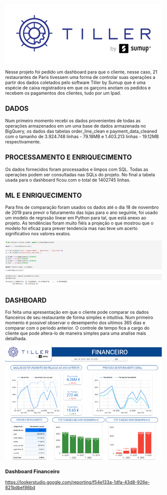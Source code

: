 <img src="images/TILLER-BY-SUMUP-LOGO.png"/>

Nesse projeto foi pedido um dashboard para que o cliente, nesse caso, 21 restaurantes de Paris tivessem uma forma de controlar suas operações a partir dos dados coletados pelo software Tiller by Sumup que é uma espécie de caixa registradora em que os garçons anotam os pedidos e recebem os pagamentos dos clientes, tudo por um Ipad. 

## DADOS
Num primeiro momento recebi os dados provenientes de todas as operações armazenados em um uma base de dados armazenada no BigQuery, os dados das tabelas order_line_clean e payment_data_cleaned com o tamanho de 3.924.748 linhas - 79.18MB e 1.403.213 linhas - 19.12MB respectivamente.

## PROCESSAMENTO E ENRIQUECIMENTO

Os dados fornecidos foram processados e limpos com SQL. Todas as operações podem ser consultadas nas SQLs do projeto. No final a tabela usada para o dashboard ficou com o total de 1402745 linhas.

## ML E ENRIQUECIMENTO

Para fins de comparação foram usados os dados até o dia 18 de novembro de 2019 para previr o faturamento das lojas para o ano seguinte, foi usado um modelo de regrssão linear em Python para tal, que está anexo ao projeto. As tendências foram muito fiéis a projeção o que mostrou que o modelo foi eficaz para prever tendencia mas nao teve um acerto significativo nos valores exatos.

<img src="images/tiller_notebook_regressao.png">

## DASHBOARD

Foi feita uma apresentação em que o cliente pode comparar os dados fianceiros de seu restaurante de forma simples e intuitiva. Num primeiro momento é possivel observar o desempenho dos ultimos 365 dias e comparar com o periodo anterior. O controle de tempo fica a cargo do cliente que pode altera-lo de maneira simples para uma analise mais detalhada.

<img src="images/tiller_financeiro.png">

### Dashboard Financeiro
https://lookerstudio.google.com/reporting/f54e133a-1dfa-43d8-926e-821bdbef86bd
